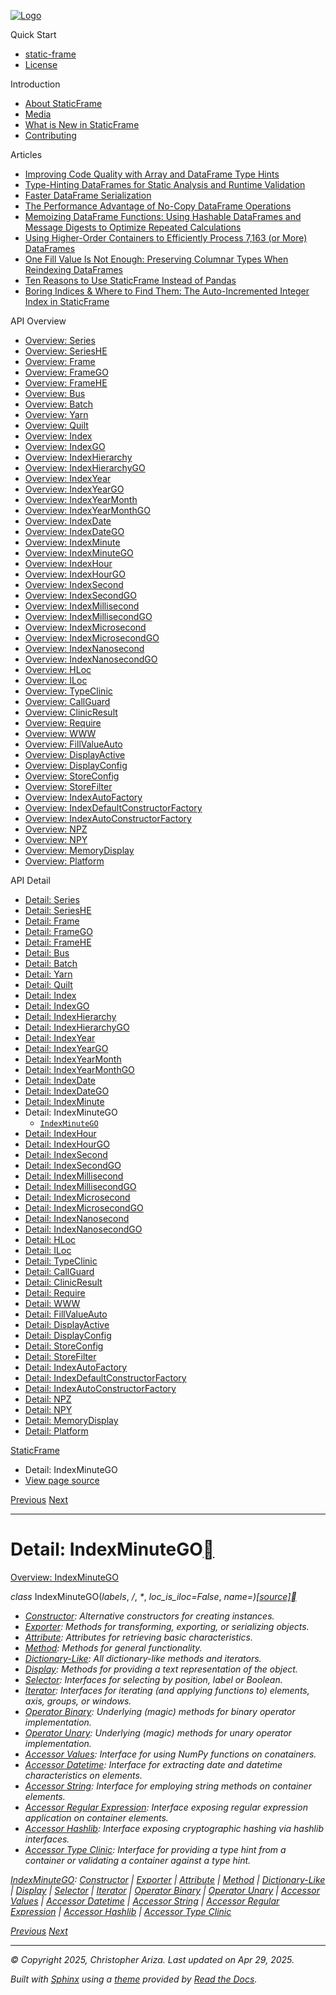 [![Logo](../_static/sf-logo-web_icon-small.png)](../index.md)

Quick Start

* [static-frame](../readme.md)
* [License](../license.md)

Introduction

* [About StaticFrame](../intro.md)
* [Media](../intro.html#media)
* [What is New in StaticFrame](../new.md)
* [Contributing](../contributing.md)

Articles

* [Improving Code Quality with Array and DataFrame Type Hints](../articles/guard.md)
* [Type-Hinting DataFrames for Static Analysis and Runtime Validation](../articles/ftyping.md)
* [Faster DataFrame Serialization](../articles/serialize.md)
* [The Performance Advantage of No-Copy DataFrame Operations](../articles/no_copy.md)
* [Memoizing DataFrame Functions: Using Hashable DataFrames and Message Digests to Optimize Repeated Calculations](../articles/hash.md)
* [Using Higher-Order Containers to Efficiently Process 7,163 (or More) DataFrames](../articles/uhoc.md)
* [One Fill Value Is Not Enough: Preserving Columnar Types When Reindexing DataFrames](../articles/fill_value.md)
* [Ten Reasons to Use StaticFrame Instead of Pandas](../articles/upgrade.md)
* [Boring Indices & Where to Find Them: The Auto-Incremented Integer Index in StaticFrame](../articles/aiii.md)

API Overview

* [Overview: Series](../api_overview/series.md)
* [Overview: SeriesHE](../api_overview/series_he.md)
* [Overview: Frame](../api_overview/frame.md)
* [Overview: FrameGO](../api_overview/frame_go.md)
* [Overview: FrameHE](../api_overview/frame_he.md)
* [Overview: Bus](../api_overview/bus.md)
* [Overview: Batch](../api_overview/batch.md)
* [Overview: Yarn](../api_overview/yarn.md)
* [Overview: Quilt](../api_overview/quilt.md)
* [Overview: Index](../api_overview/index.md)
* [Overview: IndexGO](../api_overview/index_go.md)
* [Overview: IndexHierarchy](../api_overview/index_hierarchy.md)
* [Overview: IndexHierarchyGO](../api_overview/index_hierarchy_go.md)
* [Overview: IndexYear](../api_overview/index_year.md)
* [Overview: IndexYearGO](../api_overview/index_year_go.md)
* [Overview: IndexYearMonth](../api_overview/index_year_month.md)
* [Overview: IndexYearMonthGO](../api_overview/index_year_month_go.md)
* [Overview: IndexDate](../api_overview/index_date.md)
* [Overview: IndexDateGO](../api_overview/index_date_go.md)
* [Overview: IndexMinute](../api_overview/index_minute.md)
* [Overview: IndexMinuteGO](../api_overview/index_minute_go.md)
* [Overview: IndexHour](../api_overview/index_hour.md)
* [Overview: IndexHourGO](../api_overview/index_hour_go.md)
* [Overview: IndexSecond](../api_overview/index_second.md)
* [Overview: IndexSecondGO](../api_overview/index_second_go.md)
* [Overview: IndexMillisecond](../api_overview/index_millisecond.md)
* [Overview: IndexMillisecondGO](../api_overview/index_millisecond_go.md)
* [Overview: IndexMicrosecond](../api_overview/index_microsecond.md)
* [Overview: IndexMicrosecondGO](../api_overview/index_microsecond_go.md)
* [Overview: IndexNanosecond](../api_overview/index_nanosecond.md)
* [Overview: IndexNanosecondGO](../api_overview/index_nanosecond_go.md)
* [Overview: HLoc](../api_overview/hloc.md)
* [Overview: ILoc](../api_overview/iloc.md)
* [Overview: TypeClinic](../api_overview/type_clinic.md)
* [Overview: CallGuard](../api_overview/call_guard.md)
* [Overview: ClinicResult](../api_overview/clinic_result.md)
* [Overview: Require](../api_overview/require.md)
* [Overview: WWW](../api_overview/www.md)
* [Overview: FillValueAuto](../api_overview/fill_value_auto.md)
* [Overview: DisplayActive](../api_overview/display_active.md)
* [Overview: DisplayConfig](../api_overview/display_config.md)
* [Overview: StoreConfig](../api_overview/store_config.md)
* [Overview: StoreFilter](../api_overview/store_filter.md)
* [Overview: IndexAutoFactory](../api_overview/index_auto_factory.md)
* [Overview: IndexDefaultConstructorFactory](../api_overview/index_default_constructor_factory.md)
* [Overview: IndexAutoConstructorFactory](../api_overview/index_auto_constructor_factory.md)
* [Overview: NPZ](../api_overview/npz.md)
* [Overview: NPY](../api_overview/npy.md)
* [Overview: MemoryDisplay](../api_overview/memory_display.md)
* [Overview: Platform](../api_overview/platform.md)

API Detail

* [Detail: Series](series.md)
* [Detail: SeriesHE](series_he.md)
* [Detail: Frame](frame.md)
* [Detail: FrameGO](frame_go.md)
* [Detail: FrameHE](frame_he.md)
* [Detail: Bus](bus.md)
* [Detail: Batch](batch.md)
* [Detail: Yarn](yarn.md)
* [Detail: Quilt](quilt.md)
* [Detail: Index](index.md)
* [Detail: IndexGO](index_go.md)
* [Detail: IndexHierarchy](index_hierarchy.md)
* [Detail: IndexHierarchyGO](index_hierarchy_go.md)
* [Detail: IndexYear](index_year.md)
* [Detail: IndexYearGO](index_year_go.md)
* [Detail: IndexYearMonth](index_year_month.md)
* [Detail: IndexYearMonthGO](index_year_month_go.md)
* [Detail: IndexDate](index_date.md)
* [Detail: IndexDateGO](index_date_go.md)
* [Detail: IndexMinute](index_minute.md)
* Detail: IndexMinuteGO
  + [`IndexMinuteGO`](#static_frame.IndexMinuteGO)
* [Detail: IndexHour](index_hour.md)
* [Detail: IndexHourGO](index_hour_go.md)
* [Detail: IndexSecond](index_second.md)
* [Detail: IndexSecondGO](index_second_go.md)
* [Detail: IndexMillisecond](index_millisecond.md)
* [Detail: IndexMillisecondGO](index_millisecond_go.md)
* [Detail: IndexMicrosecond](index_microsecond.md)
* [Detail: IndexMicrosecondGO](index_microsecond_go.md)
* [Detail: IndexNanosecond](index_nanosecond.md)
* [Detail: IndexNanosecondGO](index_nanosecond_go.md)
* [Detail: HLoc](hloc.md)
* [Detail: ILoc](iloc.md)
* [Detail: TypeClinic](type_clinic.md)
* [Detail: CallGuard](call_guard.md)
* [Detail: ClinicResult](clinic_result.md)
* [Detail: Require](require.md)
* [Detail: WWW](www.md)
* [Detail: FillValueAuto](fill_value_auto.md)
* [Detail: DisplayActive](display_active.md)
* [Detail: DisplayConfig](display_config.md)
* [Detail: StoreConfig](store_config.md)
* [Detail: StoreFilter](store_filter.md)
* [Detail: IndexAutoFactory](index_auto_factory.md)
* [Detail: IndexDefaultConstructorFactory](index_default_constructor_factory.md)
* [Detail: IndexAutoConstructorFactory](index_auto_constructor_factory.md)
* [Detail: NPZ](npz.md)
* [Detail: NPY](npy.md)
* [Detail: MemoryDisplay](memory_display.md)
* [Detail: Platform](platform.md)

[StaticFrame](../index.md)

* Detail: IndexMinuteGO
* [View page source](../_sources/api_detail/index_minute_go.rst.txt)

[Previous](index_minute.html "Detail: IndexMinute")
[Next](index_hour.html "Detail: IndexHour")

---

# Detail: IndexMinuteGO[](#detail-indexminutego "Link to this heading")

[Overview: IndexMinuteGO](../api_overview/index_minute_go.html#api-overview-indexminutego)

*class* IndexMinuteGO(*labels*, */*, *\**, *loc\_is\_iloc=False*, *name=<object object>*)[[source]](../_modules/static_frame/core/index_datetime.html#IndexMinuteGO)[](#static_frame.IndexMinuteGO "Link to this definition")

* [Constructor](index_minute_go-constructor.html#api-detail-indexminutego-constructor): Alternative constructors for creating instances.
* [Exporter](index_minute_go-exporter.html#api-detail-indexminutego-exporter): Methods for transforming, exporting, or serializing objects.
* [Attribute](index_minute_go-attribute.html#api-detail-indexminutego-attribute): Attributes for retrieving basic characteristics.
* [Method](index_minute_go-method.html#api-detail-indexminutego-method): Methods for general functionality.
* [Dictionary-Like](index_minute_go-dictionary_like.html#api-detail-indexminutego-dictionary-like): All dictionary-like methods and iterators.
* [Display](index_minute_go-display.html#api-detail-indexminutego-display): Methods for providing a text representation of the object.
* [Selector](index_minute_go-selector.html#api-detail-indexminutego-selector): Interfaces for selecting by position, label or Boolean.
* [Iterator](index_minute_go-iterator.html#api-detail-indexminutego-iterator): Interfaces for iterating (and applying functions to) elements, axis, groups, or windows.
* [Operator Binary](index_minute_go-operator_binary.html#api-detail-indexminutego-operator-binary): Underlying (magic) methods for binary operator implementation.
* [Operator Unary](index_minute_go-operator_unary.html#api-detail-indexminutego-operator-unary): Underlying (magic) methods for unary operator implementation.
* [Accessor Values](index_minute_go-accessor_values.html#api-detail-indexminutego-accessor-values): Interface for using NumPy functions on conatainers.
* [Accessor Datetime](index_minute_go-accessor_datetime.html#api-detail-indexminutego-accessor-datetime): Interface for extracting date and datetime characteristics on elements.
* [Accessor String](index_minute_go-accessor_string.html#api-detail-indexminutego-accessor-string): Interface for employing string methods on container elements.
* [Accessor Regular Expression](index_minute_go-accessor_regular_expression.html#api-detail-indexminutego-accessor-regular-expression): Interface exposing regular expression application on container elements.
* [Accessor Hashlib](index_minute_go-accessor_hashlib.html#api-detail-indexminutego-accessor-hashlib): Interface exposing cryptographic hashing via hashlib interfaces.
* [Accessor Type Clinic](index_minute_go-accessor_type_clinic.html#api-detail-indexminutego-accessor-type-clinic): Interface for providing a type hint from a container or validating a container against a type hint.

[IndexMinuteGO](#api-detail-indexminutego): [Constructor](index_minute_go-constructor.html#api-detail-indexminutego-constructor) | [Exporter](index_minute_go-exporter.html#api-detail-indexminutego-exporter) | [Attribute](index_minute_go-attribute.html#api-detail-indexminutego-attribute) | [Method](index_minute_go-method.html#api-detail-indexminutego-method) | [Dictionary-Like](index_minute_go-dictionary_like.html#api-detail-indexminutego-dictionary-like) | [Display](index_minute_go-display.html#api-detail-indexminutego-display) | [Selector](index_minute_go-selector.html#api-detail-indexminutego-selector) | [Iterator](index_minute_go-iterator.html#api-detail-indexminutego-iterator) | [Operator Binary](index_minute_go-operator_binary.html#api-detail-indexminutego-operator-binary) | [Operator Unary](index_minute_go-operator_unary.html#api-detail-indexminutego-operator-unary) | [Accessor Values](index_minute_go-accessor_values.html#api-detail-indexminutego-accessor-values) | [Accessor Datetime](index_minute_go-accessor_datetime.html#api-detail-indexminutego-accessor-datetime) | [Accessor String](index_minute_go-accessor_string.html#api-detail-indexminutego-accessor-string) | [Accessor Regular Expression](index_minute_go-accessor_regular_expression.html#api-detail-indexminutego-accessor-regular-expression) | [Accessor Hashlib](index_minute_go-accessor_hashlib.html#api-detail-indexminutego-accessor-hashlib) | [Accessor Type Clinic](index_minute_go-accessor_type_clinic.html#api-detail-indexminutego-accessor-type-clinic)

[Previous](index_minute.html "Detail: IndexMinute")
[Next](index_hour.html "Detail: IndexHour")

---

© Copyright 2025, Christopher Ariza.
Last updated on Apr 29, 2025.

Built with [Sphinx](https://www.sphinx-doc.org/) using a
[theme](https://github.com/readthedocs/sphinx_rtd_theme)
provided by [Read the Docs](https://readthedocs.org).